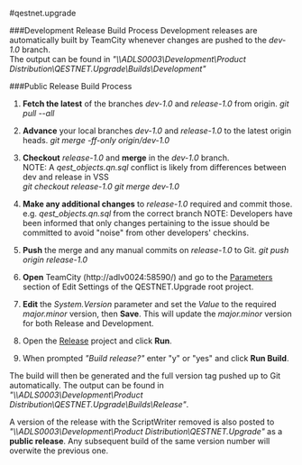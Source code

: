#qestnet.upgrade

###Development Release Build Process
Development releases are automatically built by TeamCity whenever changes are pushed to the *dev-1.0* branch.  
The output can be found in *"\\\ADLS0003\Development\Product Distribution\QESTNET.Upgrade\Builds\Development\"*

###Public Release Build Process
1. **Fetch the latest** of the branches *dev-1.0* and *release-1.0* from origin.
    *git pull --all*

2. **Advance** your local branches *dev-1.0* and *release-1.0* to the latest origin heads. 
	*git merge -ff-only origin/dev-1.0*
	
2. **Checkout** *release-1.0* and **merge** in the *dev-1.0* branch.  
	NOTE: A *qest_objects.qn.sql* conflict is likely from differences between dev and release in VSS	
	*git checkout release-1.0*
	*git merge dev-1.0*
	
3. **Make any additional changes** to *release-1.0* required and commit those.  
	e.g. *qest_objects.qn.sql* from the correct branch
	NOTE: Developers have been informed that only changes pertaining to the issue should be committed to avoid "noise" from other developers' checkins.

4. **Push** the merge and any manual commits on *release-1.0* to Git.
	*git push origin release-1.0*
	
5. **Open** TeamCity (http://adlv0024:58590/) and go to the [Parameters](http://adlv0024:58590/admin/editProject.html?projectId=QestnetUpgrade&tab=projectParams) section of Edit Settings of the QESTNET.Upgrade root project.

6. **Edit** the *System.Version* parameter and set the *Value* to the required *major.minor* version, then **Save**.  This will update the *major.minor* version for both Release and Development.

7. Open the [Release](http://adlv0024:58590/viewType.html?buildTypeId=QestnetUpgrade_Release) project and click **Run**.

8. When prompted *"Build release?"* enter "y" or "yes" and click **Run Build**.

The build will then be generated and the full version tag pushed up to Git automatically. The output can be found in *"\\\ADLS0003\Development\Product Distribution\QESTNET.Upgrade\Builds\Release\"*.

A version of the release with the ScriptWriter removed is also posted to *"\\\ADLS0003\Development\Product Distribution\QESTNET.Upgrade\"* as a **public release**.  Any subsequent build of the same version number will overwite the previous one.